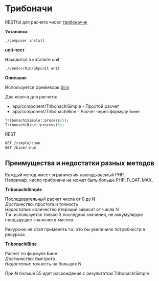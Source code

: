 # Трибоначи
RESTful для расчета чисел [трибоначчи](https://ru.wikipedia.org/wiki/%D0%A7%D0%B8%D1%81%D0%BB%D0%B0_%D1%82%D1%80%D0%B8%D0%B1%D0%BE%D0%BD%D0%B0%D1%87%D1%87%D0%B8)

**Установка**
```bash
./composer install
```

**unit-тест**

Находится в каталоге unit
```bash
./vendor/bin/phpunit unit
```

**Описание**

Используется фреймворк [Slim](https://www.slimframework.com/) 

Два класса для расчета:
* app/component/TribonachiSimple - Простой расчет
* app/component/TribonachiBine - Расчет через формулу Бине

```php
TribonachiSimple::process(5);
TribonachiBine::process(5);
```

REST
```bash
GET /simple/:num
GET /bine/:num
```

## Преимущества и недостатки разных методов

Каждый метод имеет ограничения накладываемый PHP.  
Например, число трибоначи не может быть больше PHP_FLOAT_MAX.

**TribonachiSimple**

Последовательный расчет числа от 0 до N  
*Достоинство*: простота и точность  
*Недостатки*: количество итераций зависит от числа N  
Т.к. используется только 3 последних значения, не аккумулирую предыдущие значения в массив.

Рекурсию не стал применять т.к. это бы увеличило потребности в ресурсах.

**TribonachiBine**

Расчет по формуле Бине  
*Достоинство*: быстрота  
*Недостатки*: точность на больших N  

При N больше 55 идет расхождение с результатом TribonachiSimple
